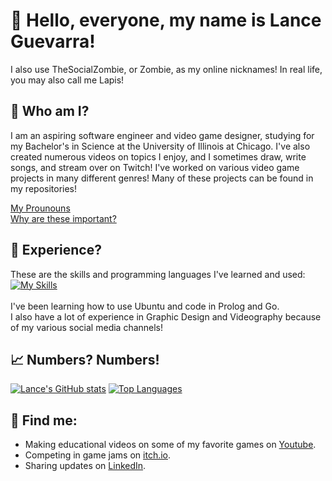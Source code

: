 # 👋 Hello, everyone, my name is Lance Guevarra!
I also use TheSocialZombie, or Zombie, as my online nicknames! In real life, you may also call me Lapis!
## 🔎 Who am I?
I am an aspiring software engineer and video game designer, studying for my Bachelor's in Science at the University of Illinois at Chicago. I've also created numerous videos on topics I enjoy, and I sometimes draw, write songs, and stream over on Twitch! I've worked on various video game projects in many different genres! Many of these projects can be found in my repositories!

[My Prounouns](https://en.pronouns.page/@thesocialzombi)<br>
[Why are these important?](https://www.google.com/url?sa=t&rct=j&q=&esrc=s&source=web&cd=&cad=rja&uact=8&ved=2ahUKEwjRt965kMyFAxWykYkEHajZBncQFnoECA8QAw&url=https%3A%2F%2Fwww.nea.org%2Fnea-today%2Fall-news-articles%2Fwhy-pronouns-matter%23%3A~%3Atext%3DWhy%2520are%2520pronouns%2520important%253F%2Cfeels%2520most%2520accurate%2520to%2520them.&usg=AOvVaw0V3xYN8rwdF0yRcT4sqfsu&opi=89978449)

## 🧠 Experience?
These are the skills and programming languages I've learned and used:<br>
[![My Skills](https://skillicons.dev/icons?i=blender,c,cs,cpp,css,html,java,js,linux,ps,pr,py,sqlite,unity)](https://skillicons.dev)<br><br>
I've been learning how to use Ubuntu and code in Prolog and Go. <br>
I also have a lot of experience in Graphic Design and Videography because of my various social media channels! <br>

## 📈 Numbers? Numbers!

[![Lance's GitHub stats](https://github-readme-stats.vercel.app/api?username=thecodingzombie)](https://github.com/anuraghazra/github-readme-stats)
[![Top Languages](https://github-readme-stats.vercel.app/api/top-langs/?username=thecodingzombie)](https://github.com/anuraghazra/github-readme-stats)

## 👥 Find me:
- Making educational videos on some of my favorite games on [Youtube](https://www.youtube.com/@TheSocialZombie).
- Competing in game jams on [itch.io](https://thesocialzombie.itch.io/).
- Sharing updates on [LinkedIn](https://www.linkedin.com/in/GuevarraLance/).

